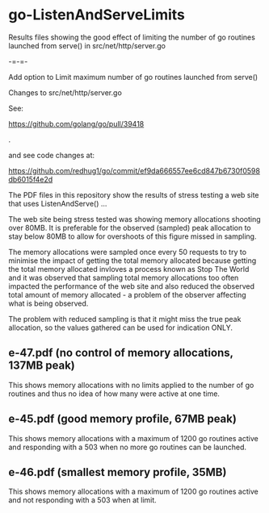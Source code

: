 # go-ListenAndServeLimits
Results files showing the good effect of limiting the number of go routines launched from serve() in src/net/http/server.go

-=-=-

Add option to Limit maximum number of go routines launched from serve()

Changes to src/net/http/server.go

See:

https://github.com/golang/go/pull/39418

.

and see code changes at:

https://github.com/redhug1/go/commit/ef9da666557ee6cd847b6730f0598db6015f4e2d


The PDF files in this repository show the results of stress testing a web site
that uses ListenAndServe() ...

The web site being stress tested was showing memory allocations shooting over 80MB. It is preferable for the observed (sampled) peak allocation to stay below 80MB to allow for overshoots of this figure missed in sampling.

The memory allocations were sampled once every 50 requests to try to minimise the impact of getting the total memory allocated because getting the total memory allocated invloves a process known as Stop The World and it was observed that sampling total memory allocations too often impacted the performance of the web site and also reduced the observed total amount of memory allocated - a problem of the observer affecting what is being observed.

The problem with reduced sampling is that it might miss the true peak allocation, so the values gathered can be used for indication ONLY.

## e-47.pdf  (no control of memory allocations, 137MB peak)
This shows memory allocations with no limits applied to the number of go routines and thus no idea of how many were active at one time.

## e-45.pdf  (good memory profile, 67MB peak)
This shows memory allocations with a maximum of 1200 go routines active and responding with a 503 when no more go routines can be launched.

## e-46.pdf  (smallest memory profile, 35MB)
This shows memory allocations with a maximum of 1200 go routines active and not responding with a 503 when at limit.